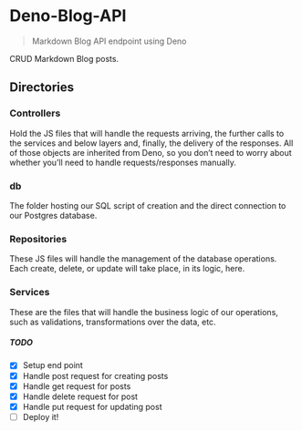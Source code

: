 # Deno-Blog-API

> Markdown Blog API endpoint using Deno

CRUD Markdown Blog posts.

## Directories

### Controllers

Hold the JS files that will handle the requests arriving,
the further calls to the services and below layers and,
finally, the delivery of the responses. All of those
objects are inherited from Deno, so you don’t need to
worry about whether you’ll need to handle requests/responses
manually.

### db

The folder hosting our SQL script of creation and the
direct connection to our Postgres database.

### Repositories

These JS files will handle the management of the database
operations. Each create, delete, or update will take place,
in its logic, here.

### Services

These are the files that will handle the business logic
of our operations, such as validations, transformations
over the data, etc.

##### TODO

- [x] Setup end point
- [x] Handle post request for creating posts
- [x] Handle get request for posts
- [x] Handle delete request for post
- [x] Handle put request for updating post
- [ ] Deploy it!
